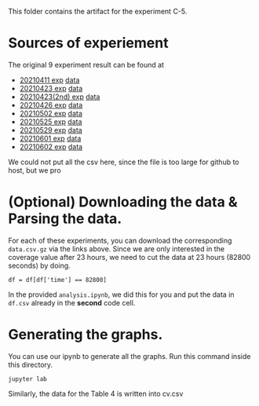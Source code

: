 This folder contains the artifact for the experiment C-5.

# Sources of experiement
The original 9 experiment result can be found at

- [20210411 exp](https://www.fuzzbench.com/reports/2021-04-11-7d-paper/index.html) [data](https://www.fuzzbench.com/reports/2021-04-11-7d-paper/data.csv.gz)
- [20210423 exp](https://www.fuzzbench.com/reports/2021-04-23-7d-paper/index.html) [data](https://www.fuzzbench.com/reports/2021-04-23-7d-paper/data.csv.gz)
- [20210423(2nd) exp](https://www.fuzzbench.com/reports/2021-04-23-paper/index.html) [data](https://www.fuzzbench.com/reports/2021-04-23-paper/data.csv.gz)
- [20210426 exp](https://www.fuzzbench.com/reports/2021-04-26-repro-paper/index.html) [data](https://www.fuzzbench.com/reports/2021-04-26-repro-paper/data.csv.gz)
- [20210502 exp](https://www.fuzzbench.com/reports/2021-05-02-repro-paper/index.html) [data](https://www.fuzzbench.com/reports/2021-05-02-repro-paper/data.csv.gz)
- [20210525 exp](https://www.fuzzbench.com/reports/experimental/2021-05-25-symccafl/index.html) [data](https://www.fuzzbench.com/reports/experimental/2021-05-25-symccafl/data.csv.gz)
- [20210529 exp](https://www.fuzzbench.com/reports/experimental/2021-05-29-symccafl/index.html) [data](https://www.fuzzbench.com/reports/experimental/2021-05-29-symccafl/data.csv.gz)
- [20210601 exp](https://www.fuzzbench.com/reports/experimental/2021-06-01-symccafl/index.html) [data](https://www.fuzzbench.com/reports/experimental/2021-06-01-symccafl/data.csv.gz)
- [20210602 exp](https://www.fuzzbench.com/reports/experimental/2021-06-02-symccafl-pp/index.html) [data](https://www.fuzzbench.com/reports/experimental/2021-06-02-symccafl-pp/data.csv.gz)

We could not put all the csv here, since the file is too large for github to host, but we pro

# (Optional) Downloading the data & Parsing the data.
For each of these experiments, you can download the corresponding `data.csv.gz` via the links above.
Since we are only interested in the coverage value after 23 hours, we need to cut the data at 23 hours (82800 seconds) by doing.
```
df = df[df['time'] == 82800]
```
In the provided `analysis.ipynb`, we did this for you and put the data in `df.csv` already in the __second__ code cell.

# Generating the graphs.
You can use our ipynb to generate all the graphs. 
Run this command inside this directory.
```
jupyter lab
```
Similarly, the data for the Table 4 is written into cv.csv